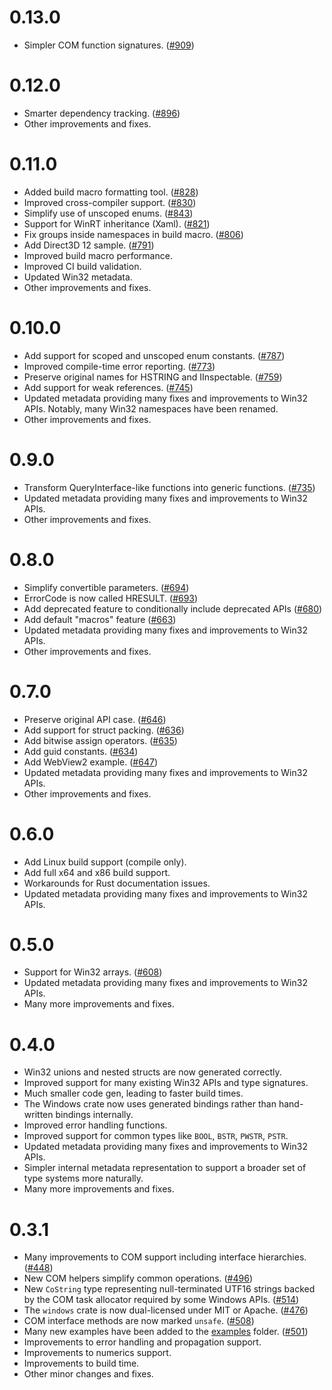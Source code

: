 # 0.13.0

- Simpler COM function signatures. ([#909](https://github.com/microsoft/windows-rs/pull/909)) 

# 0.12.0

- Smarter dependency tracking. ([#896](https://github.com/microsoft/windows-rs/pull/896))
- Other improvements and fixes.

# 0.11.0

- Added build macro formatting tool. ([#828](https://github.com/microsoft/windows-rs/pull/828))
- Improved cross-compiler support. ([#830](https://github.com/microsoft/windows-rs/pull/830))
- Simplify use of unscoped enums. ([#843](https://github.com/microsoft/windows-rs/pull/843))
- Support for WinRT inheritance (Xaml). ([#821](https://github.com/microsoft/windows-rs/pull/821))
- Fix groups inside namespaces in build macro. ([#806](https://github.com/microsoft/windows-rs/pull/806))
- Add Direct3D 12 sample. ([#791](https://github.com/microsoft/windows-rs/pull/791))
- Improved build macro performance.
- Improved CI build validation.
- Updated Win32 metadata.
- Other improvements and fixes.

# 0.10.0

- Add support for scoped and unscoped enum constants. ([#787](https://github.com/microsoft/windows-rs/pull/787))
- Improved compile-time error reporting. ([#773](https://github.com/microsoft/windows-rs/pull/773))
- Preserve original names for HSTRING and IInspectable. ([#759](https://github.com/microsoft/windows-rs/pull/759))
- Add support for weak references. ([#745](https://github.com/microsoft/windows-rs/pull/745))
- Updated metadata providing many fixes and improvements to Win32 APIs. Notably, many Win32 namespaces have been renamed.
- Other improvements and fixes.

# 0.9.0

- Transform QueryInterface-like functions into generic functions. ([#735](https://github.com/microsoft/windows-rs/pull/735))
- Updated metadata providing many fixes and improvements to Win32 APIs.
- Other improvements and fixes.

# 0.8.0

- Simplify convertible parameters. ([#694](https://github.com/microsoft/windows-rs/pull/694))
- ErrorCode is now called HRESULT. ([#693](https://github.com/microsoft/windows-rs/pull/693))
- Add deprecated feature to conditionally include deprecated APIs ([#680](https://github.com/microsoft/windows-rs/pull/680))
- Add default "macros" feature ([#663](https://github.com/microsoft/windows-rs/pull/663))
- Updated metadata providing many fixes and improvements to Win32 APIs.
- Other improvements and fixes.

# 0.7.0

- Preserve original API case. ([#646](https://github.com/microsoft/windows-rs/pull/646))
- Add support for struct packing. ([#636](https://github.com/microsoft/windows-rs/pull/636))
- Add bitwise assign operators. ([#635](https://github.com/microsoft/windows-rs/pull/635))
- Add guid constants. ([#634](https://github.com/microsoft/windows-rs/pull/634))
- Add WebView2 example. ([#647](https://github.com/microsoft/windows-rs/pull/647))
- Updated metadata providing many fixes and improvements to Win32 APIs.
- Other improvements and fixes.

# 0.6.0

- Add Linux build support (compile only).
- Add full x64 and x86 build support.
- Workarounds for Rust documentation issues.
- Updated metadata providing many fixes and improvements to Win32 APIs.

# 0.5.0

- Support for Win32 arrays. ([#608](https://github.com/microsoft/windows-rs/pull/608))
- Updated metadata providing many fixes and improvements to Win32 APIs.
- Many more improvements and fixes.

# 0.4.0

- Win32 unions and nested structs are now generated correctly.
- Improved support for many existing Win32 APIs and type signatures.
- Much smaller code gen, leading to faster build times.
- The Windows crate now uses generated bindings rather than hand-written bindings internally.
- Improved error handling functions.
- Improved support for common types like `BOOL`, `BSTR`, `PWSTR`, `PSTR`.
- Updated metadata providing many fixes and improvements to Win32 APIs.
- Simpler internal metadata representation to support a broader set of type systems more naturally.
- Many more improvements and fixes.

# 0.3.1

- Many improvements to COM support including interface hierarchies. ([#448](https://github.com/microsoft/windows-rs/pull/448))
- New COM helpers simplify common operations. ([#496](https://github.com/microsoft/windows-rs/pull/496))
- New `CoString` type representing null-terminated UTF16 strings backed by the COM task allocator required by some Windows APIs. ([#514](https://github.com/microsoft/windows-rs/pull/514))
- The `windows` crate is now dual-licensed under MIT or Apache. ([#476](https://github.com/microsoft/windows-rs/pull/476))
- COM interface methods are now marked `unsafe`. ([#508](https://github.com/microsoft/windows-rs/pull/508))
- Many new examples have been added to the [examples](https://github.com/microsoft/windows-rs/tree/master/examples) folder. ([#501](https://github.com/microsoft/windows-rs/pull/501))
- Improvements to error handling and propagation support.
- Improvements to numerics support.
- Improvements to build time.
- Other minor changes and fixes.
